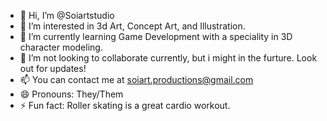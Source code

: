 - 👋 Hi, I’m @Soiartstudio
- 👀 I’m interested in 3d Art, Concept Art, and Illustration.
- 🌱 I’m currently learning Game Development with a speciality in 3D character modeling.
- 💞️ I’m not looking to collaborate currently, but i might in the furture. Look out for updates!
- 📫 You can contact me at soiart.productions@gmail.com
- 😄 Pronouns: They/Them
- ⚡ Fun fact: Roller skating is a great cardio workout.

<!---
Soiartstudio/Soiartstudio is a ✨ special ✨ repository because its `README.md` (this file) appears on your GitHub profile.
You can click the Preview link to take a look at your changes.
--->
